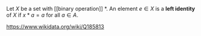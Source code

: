 Let $X$ be a set with [[binary operation]] $*$. An element $e\in X$ is a **left identity** of $X$ if $x* a = a$ for all $a\in A$.

https://www.wikidata.org/wiki/Q185813